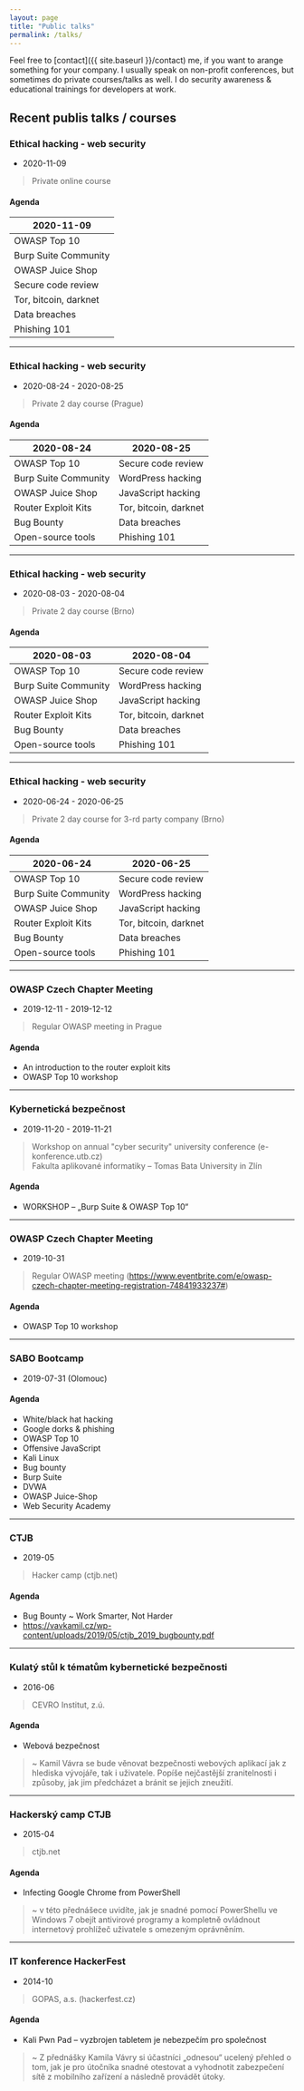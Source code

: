 ```yaml
---
layout: page
title: "Public talks"
permalink: /talks/
---
```


Feel free to [contact]({{ site.baseurl }}/contact) me, if you want to arange something for your company. I usually speak on non-profit conferences, but sometimes do private courses/talks as well. I do security awareness & educational trainings for developers at work.

## Recent publis talks / courses

### Ethical hacking - web security
- 2020-11-09
> Private online course

#### Agenda

| 2020-11-09            |
|-----------------------|
| OWASP Top 10          |
| Burp Suite Community  |
| OWASP Juice Shop      |
| Secure code review    |
| Tor, bitcoin, darknet |
| Data breaches         |
| Phishing 101          |

<hr>

### Ethical hacking - web security
- 2020-08-24 - 2020-08-25
> Private 2 day course (Prague)

#### Agenda

| 2020-08-24           | 2020-08-25            |
|----------------------|-----------------------|
| OWASP Top 10         | Secure code review    |
| Burp Suite Community | WordPress hacking     |
| OWASP Juice Shop     | JavaScript hacking    |
| Router Exploit Kits  | Tor, bitcoin, darknet |
| Bug Bounty           | Data breaches         |
| Open-source tools    | Phishing 101          |

<hr>

### Ethical hacking - web security
- 2020-08-03 - 2020-08-04
> Private 2 day course (Brno)

#### Agenda

| 2020-08-03           | 2020-08-04            |
|----------------------|-----------------------|
| OWASP Top 10         | Secure code review    |
| Burp Suite Community | WordPress hacking     |
| OWASP Juice Shop     | JavaScript hacking    |
| Router Exploit Kits  | Tor, bitcoin, darknet |
| Bug Bounty           | Data breaches         |
| Open-source tools    | Phishing 101          |

<hr>

### Ethical hacking - web security
- 2020-06-24 - 2020-06-25
> Private 2 day course for 3-rd party company (Brno)

#### Agenda

| 2020-06-24           | 2020-06-25            |
|----------------------|-----------------------|
| OWASP Top 10         | Secure code review    |
| Burp Suite Community | WordPress hacking     |
| OWASP Juice Shop     | JavaScript hacking    |
| Router Exploit Kits  | Tor, bitcoin, darknet |
| Bug Bounty           | Data breaches         |
| Open-source tools    | Phishing 101          |

<hr>

### OWASP Czech Chapter Meeting
- 2019-12-11 - 2019-12-12
> Regular OWASP meeting in Prague

#### Agenda

* An introduction to the router exploit kits
* OWASP Top 10 workshop

<hr>

### Kybernetická bezpečnost
- 2019-11-20 - 2019-11-21
> Workshop on annual "cyber security" university conference (e-konference.utb.cz)<br>
> Fakulta aplikované informatiky – Tomas Bata University in Zlín

#### Agenda

* WORKSHOP – „Burp Suite & OWASP Top 10“

<hr>

### OWASP Czech Chapter Meeting
- 2019-10-31
> Regular OWASP meeting (https://www.eventbrite.com/e/owasp-czech-chapter-meeting-registration-74841933237#)

#### Agenda

* OWASP Top 10 workshop

<hr>

### SABO Bootcamp
- 2019-07-31 (Olomouc)

#### Agenda

- White/black hat hacking
- Google dorks & phishing
- OWASP Top 10
- Offensive JavaScript
- Kali Linux
- Bug bounty
- Burp Suite
- DVWA
- OWASP Juice-Shop
- Web Security Academy

<hr>

### CTJB
- 2019-05
> Hacker camp (ctjb.net)

#### Agenda

* Bug Bounty ~ Work Smarter, Not Harder
* https://vavkamil.cz/wp-content/uploads/2019/05/ctjb_2019_bugbounty.pdf

<hr>

### Kulatý stůl k tématům kybernetické bezpečnosti
- 2016-06
> CEVRO Institut, z.ú.

#### Agenda

* Webová bezpečnost
> ~ Kamil Vávra se bude věnovat bezpečnosti webových aplikací jak z hlediska vývojáře, tak i uživatele. Popíše nejčastější zranitelnosti i způsoby, jak jim předcházet a bránit se jejich zneužití. 

<hr>

### Hackerský camp CTJB
- 2015-04
> ctjb.net

#### Agenda

* Infecting Google Chrome from PowerShell
> ~ v této přednášece uvidíte, jak je snadné pomocí PowerShellu ve Windows 7 obejít antivirové programy a kompletně ovládnout internetový prohlížeč uživatele s omezeným oprávněním.

<hr>

### IT konference HackerFest
- 2014-10
> GOPAS, a.s. (hackerfest.cz)

#### Agenda

* Kali Pwn Pad – vyzbrojen tabletem je nebezpečím pro společnost
> ~ Z přednášky Kamila Vávry si účastníci „odnesou“ ucelený přehled o tom, jak je pro útočníka snadné otestovat a vyhodnotit zabezpečení sítě z mobilního zařízení a následně provádět útoky. 
